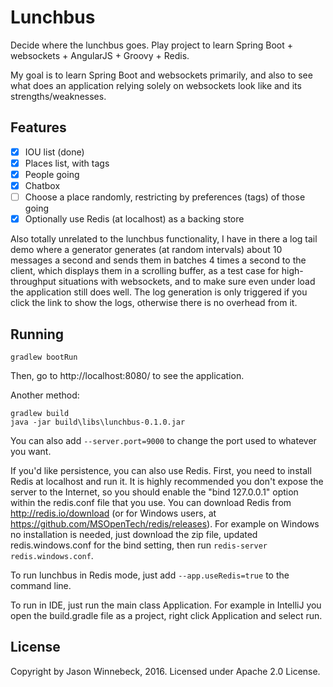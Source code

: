 # Lunchbus
Decide where the lunchbus goes. Play project to learn Spring Boot + websockets + AngularJS + Groovy + Redis.

My goal is to learn Spring Boot and websockets primarily, and also to see what does an application relying solely on
websockets look like and its strengths/weaknesses.

## Features

- [x] IOU list (done)
- [x] Places list, with tags
- [x] People going
- [x] Chatbox
- [ ] Choose a place randomly, restricting by preferences (tags) of those going
- [x] Optionally use Redis (at localhost) as a backing store

Also totally unrelated to the lunchbus functionality, I have in there a log tail demo where a generator generates (at
random intervals) about 10 messages a second and sends them in batches 4 times a second to the client, which displays
them in a scrolling buffer, as a test case for high-throughput situations with websockets, and to make sure even under
load the application still does well. The log generation is only triggered if you click the link to show the logs,
otherwise there is no overhead from it.

## Running

    gradlew bootRun

Then, go to http://localhost:8080/ to see the application.

Another method:

    gradlew build
    java -jar build\libs\lunchbus-0.1.0.jar

You can also add `--server.port=9000` to change the port used to whatever you want.

If you'd like persistence, you can also use Redis. First, you need to install Redis at localhost and run it. It is
highly recommended you don't expose the server to the Internet, so you should enable the "bind 127.0.0.1" option within
the redis.conf file that you use. You can download Redis from http://redis.io/download (or for Windows users, at
https://github.com/MSOpenTech/redis/releases). For example on Windows no installation is needed, just download the zip
file, updated redis.windows.conf for the bind setting, then run `redis-server redis.windows.conf`.

To run lunchbus in Redis mode, just add `--app.useRedis=true` to the command line.

To run in IDE, just run the main class Application. For example in IntelliJ you open the build.gradle file as a project,
right click Application and select run.

## License

Copyright by Jason Winnebeck, 2016. Licensed under Apache 2.0 License.